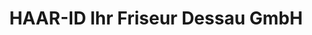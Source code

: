 ---
title: "HAAR-ID Ihr Friseur Dessau GmbH"
url: /dessau-rosslau/haar-id-ihr-friseur-dessau-gmbh/
shop: Friseur
---